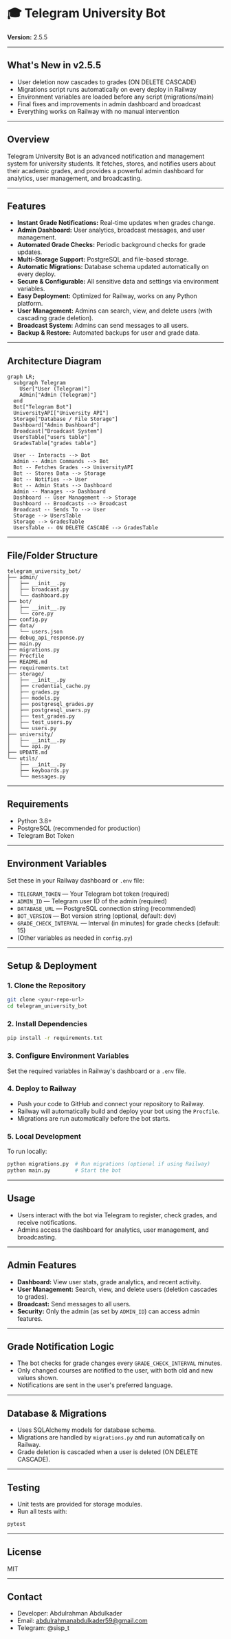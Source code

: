 # 🎓 Telegram University Bot

**Version:** 2.5.5

---

## What's New in v2.5.5
- User deletion now cascades to grades (ON DELETE CASCADE)
- Migrations script runs automatically on every deploy in Railway
- Environment variables are loaded before any script (migrations/main)
- Final fixes and improvements in admin dashboard and broadcast
- Everything works on Railway with no manual intervention

---

## Overview
Telegram University Bot is an advanced notification and management system for university students. It fetches, stores, and notifies users about their academic grades, and provides a powerful admin dashboard for analytics, user management, and broadcasting.

---

## Features
- **Instant Grade Notifications:** Real-time updates when grades change.
- **Admin Dashboard:** User analytics, broadcast messages, and user management.
- **Automated Grade Checks:** Periodic background checks for grade updates.
- **Multi-Storage Support:** PostgreSQL and file-based storage.
- **Automatic Migrations:** Database schema updated automatically on every deploy.
- **Secure & Configurable:** All sensitive data and settings via environment variables.
- **Easy Deployment:** Optimized for Railway, works on any Python platform.
- **User Management:** Admins can search, view, and delete users (with cascading grade deletion).
- **Broadcast System:** Admins can send messages to all users.
- **Backup & Restore:** Automated backups for user and grade data.

---

## Architecture Diagram
```mermaid
graph LR;
  subgraph Telegram
    User["User (Telegram)"]
    Admin["Admin (Telegram)"]
  end
  Bot["Telegram Bot"]
  UniversityAPI["University API"]
  Storage["Database / File Storage"]
  Dashboard["Admin Dashboard"]
  Broadcast["Broadcast System"]
  UsersTable["users table"]
  GradesTable["grades table"]

  User -- Interacts --> Bot
  Admin -- Admin Commands --> Bot
  Bot -- Fetches Grades --> UniversityAPI
  Bot -- Stores Data --> Storage
  Bot -- Notifies --> User
  Bot -- Admin Stats --> Dashboard
  Admin -- Manages --> Dashboard
  Dashboard -- User Management --> Storage
  Dashboard -- Broadcasts --> Broadcast
  Broadcast -- Sends To --> User
  Storage --> UsersTable
  Storage --> GradesTable
  UsersTable -- ON DELETE CASCADE --> GradesTable
```

---

## File/Folder Structure
```
telegram_university_bot/
├── admin/
│   ├── __init__.py
│   ├── broadcast.py
│   └── dashboard.py
├── bot/
│   ├── __init__.py
│   └── core.py
├── config.py
├── data/
│   └── users.json
├── debug_api_response.py
├── main.py
├── migrations.py
├── Procfile
├── README.md
├── requirements.txt
├── storage/
│   ├── __init__.py
│   ├── credential_cache.py
│   ├── grades.py
│   ├── models.py
│   ├── postgresql_grades.py
│   ├── postgresql_users.py
│   ├── test_grades.py
│   ├── test_users.py
│   └── users.py
├── university/
│   ├── __init__.py
│   └── api.py
├── UPDATE.md
└── utils/
    ├── __init__.py
    ├── keyboards.py
    └── messages.py
```

---

## Requirements
- Python 3.8+
- PostgreSQL (recommended for production)
- Telegram Bot Token

---

## Environment Variables
Set these in your Railway dashboard or `.env` file:
- `TELEGRAM_TOKEN` — Your Telegram bot token (required)
- `ADMIN_ID` — Telegram user ID of the admin (required)
- `DATABASE_URL` — PostgreSQL connection string (recommended)
- `BOT_VERSION` — Bot version string (optional, default: dev)
- `GRADE_CHECK_INTERVAL` — Interval (in minutes) for grade checks (default: 15)
- (Other variables as needed in `config.py`)

---

## Setup & Deployment
### 1. Clone the Repository
```bash
git clone <your-repo-url>
cd telegram_university_bot
```
### 2. Install Dependencies
```bash
pip install -r requirements.txt
```
### 3. Configure Environment Variables
Set the required variables in Railway's dashboard or a `.env` file.
### 4. Deploy to Railway
- Push your code to GitHub and connect your repository to Railway.
- Railway will automatically build and deploy your bot using the `Procfile`.
- Migrations are run automatically before the bot starts.
### 5. Local Development
To run locally:
```bash
python migrations.py  # Run migrations (optional if using Railway)
python main.py        # Start the bot
```

---

## Usage
- Users interact with the bot via Telegram to register, check grades, and receive notifications.
- Admins access the dashboard for analytics, user management, and broadcasting.

---

## Admin Features
- **Dashboard:** View user stats, grade analytics, and recent activity.
- **User Management:** Search, view, and delete users (deletion cascades to grades).
- **Broadcast:** Send messages to all users.
- **Security:** Only the admin (as set by `ADMIN_ID`) can access admin features.

---

## Grade Notification Logic
- The bot checks for grade changes every `GRADE_CHECK_INTERVAL` minutes.
- Only changed courses are notified to the user, with both old and new values shown.
- Notifications are sent in the user's preferred language.

---

## Database & Migrations
- Uses SQLAlchemy models for database schema.
- Migrations are handled by `migrations.py` and run automatically on Railway.
- Grade deletion is cascaded when a user is deleted (ON DELETE CASCADE).

---

## Testing
- Unit tests are provided for storage modules.
- Run all tests with:
```bash
pytest
```

---

## License
MIT

---

## Contact
- Developer: Abdulrahman Abdulkader
- Email: abdulrahmanabdulkader59@gmail.com
- Telegram: @sisp_t
